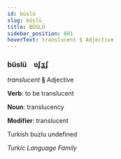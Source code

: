 ```yaml
---
id: büslü
slug: büslü
title: BÜSLÜ
sidebar_position: 601
hoverText: translucent § Adjective
---
```


### büslü&emsp;<span kind="abugida">ʋ́ʄʓʄ</span>

*translucent* **§** Adjective

**Verb**: to be translucent

**Noun**: translucency

**Modifier**: translucent

Turkish buzlu undefined

*Turkic Language Family*